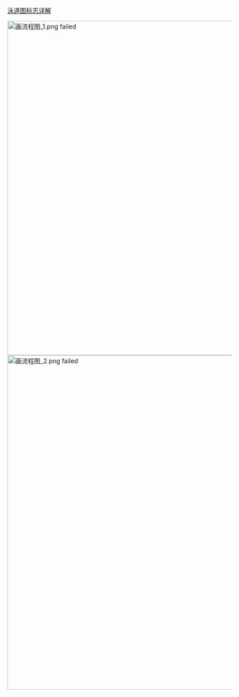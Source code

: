 


[泳道图标志详解](https://www.conceptdraw.com/How-To-Guide/cross-functional-flowchart-symbols ":)")


<img src="/Users/tatoaoliang/Documents/note_for_dev/image_saved/画流程图_1.png" alt="画流程图_1.png failed" width="750"/>


<img src="/Users/tatoaoliang/Documents/note_for_dev/image_saved/画流程图_2.png" alt="画流程图_2.png failed" width="750"/>

